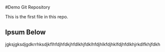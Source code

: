 #Demo Git Repository

This is the first file in this repo.

## Ipsum Below
jgksjgksdjgdkrrhksdjkflhfdjhfdkjhfdlkhjfdklhfdjhlkfdjhklfdjhfdlkhjrkdlfkhjfdkh